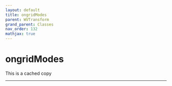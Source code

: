 ```yaml
---
layout: default
title: ongridModes
parent: WVTransform
grand_parent: Classes
nav_order: 132
mathjax: true
---
```


#  ongridModes

This is a cached copy


---


